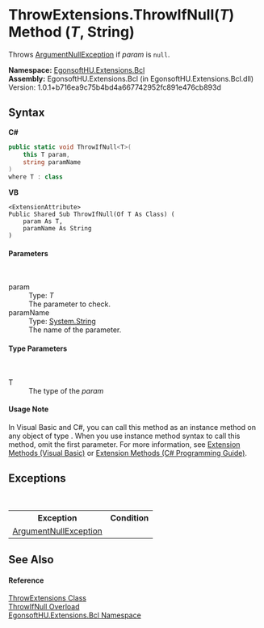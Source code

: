 # ThrowExtensions.ThrowIfNull(*T*) Method (*T*, String)
 

Throws <a href="https://docs.microsoft.com/dotnet/api/system.argumentnullexception" target="_blank" rel="noopener noreferrer">ArgumentNullException</a> if *param* is `null`.

**Namespace:**&nbsp;<a href="N_EgonsoftHU_Extensions_Bcl.md">EgonsoftHU.Extensions.Bcl</a><br />**Assembly:**&nbsp;EgonsoftHU.Extensions.Bcl (in EgonsoftHU.Extensions.Bcl.dll) Version: 1.0.1+b716ea9c75b4bd4a667742952fc891e476cb893d

## Syntax

**C#**<br />
``` C#
public static void ThrowIfNull<T>(
	this T param,
	string paramName
)
where T : class

```

**VB**<br />
``` VB
<ExtensionAttribute>
Public Shared Sub ThrowIfNull(Of T As Class) ( 
	param As T,
	paramName As String
)
```


#### Parameters
&nbsp;<dl><dt>param</dt><dd>Type: *T*<br />The parameter to check.</dd><dt>paramName</dt><dd>Type: <a href="https://docs.microsoft.com/dotnet/api/system.string" target="_blank" rel="noopener noreferrer">System.String</a><br />The name of the parameter.</dd></dl>

#### Type Parameters
&nbsp;<dl><dt>T</dt><dd>The type of the *param*</dd></dl>

#### Usage Note
In Visual Basic and C#, you can call this method as an instance method on any object of type . When you use instance method syntax to call this method, omit the first parameter. For more information, see <a href="https://docs.microsoft.com/dotnet/visual-basic/programming-guide/language-features/procedures/extension-methods" target="_blank" rel="noopener noreferrer">Extension Methods (Visual Basic)</a> or <a href="https://docs.microsoft.com/dotnet/csharp/programming-guide/classes-and-structs/extension-methods" target="_blank" rel="noopener noreferrer">Extension Methods (C# Programming Guide)</a>.

## Exceptions
&nbsp;<table><tr><th>Exception</th><th>Condition</th></tr><tr><td><a href="https://docs.microsoft.com/dotnet/api/system.argumentnullexception" target="_blank" rel="noopener noreferrer">ArgumentNullException</a></td><td /></tr></table>

## See Also


#### Reference
<a href="T_EgonsoftHU_Extensions_Bcl_ThrowExtensions.md">ThrowExtensions Class</a><br /><a href="Overload_EgonsoftHU_Extensions_Bcl_ThrowExtensions_ThrowIfNull.md">ThrowIfNull Overload</a><br /><a href="N_EgonsoftHU_Extensions_Bcl.md">EgonsoftHU.Extensions.Bcl Namespace</a><br />